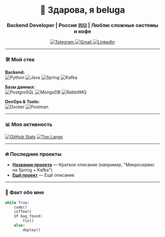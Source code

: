 <h1 align="center">👋 Здарова, я beluga</h1>
<h3 align="center">Backend Developer | Россия 🇷🇺 | Люблю сложные системы и кофе</h3>

<p align="center">
  <a href="https://t.me/твой_ник" target="_blank">
    <img src="https://img.shields.io/badge/Telegram-26A5E4?style=for-the-badge&logo=telegram&logoColor=white" alt="Telegram">
  </a>
  <a href="mailto:твой@email.com">
    <img src="https://img.shields.io/badge/Gmail-D14836?style=for-the-badge&logo=gmail&logoColor=white" alt="Gmail">
  </a>
  <a href="https://linkedin.com/in/твой_профиль">
    <img src="https://img.shields.io/badge/LinkedIn-0A66C2?style=for-the-badge&logo=linkedin&logoColor=white" alt="LinkedIn">
  </a>
</p>

---

### 🛠 **Мой стек**  
**Backend:**  
![Python](https://img.shields.io/badge/-Python-3776AB?logo=python&logoColor=white)
![Java](https://img.shields.io/badge/-Java-007396?logo=java&logoColor=white)
![Spring](https://img.shields.io/badge/-Spring-6DB33F?logo=spring&logoColor=white)
![Kafka](https://img.shields.io/badge/-Kafka-231F20?logo=apachekafka)

**Базы данных:**  
![PostgreSQL](https://img.shields.io/badge/-PostgreSQL-4169E1?logo=postgresql&logoColor=white)
![MongoDB](https://img.shields.io/badge/-MongoDB-47A248?logo=mongodb&logoColor=white)
![RabbitMQ](https://img.shields.io/badge/-RabbitMQ-FF6600?logo=rabbitmq)

**DevOps & Tools:**  
![Docker](https://img.shields.io/badge/-Docker-2496ED?logo=docker&logoColor=white)
![Postman](https://img.shields.io/badge/-Postman-FF6C37?logo=postman)

---

### 📊 **Моя активность**  
<!-- GitHub Stats -->
[![GitHub Stats](https://github-readme-stats.vercel.app/api?username=beluga&show_icons=true&theme=radical&hide_border=true)](https://github.com/beluga)
[![Top Langs](https://github-readme-stats.vercel.app/api/top-langs/?username=beluga&layout=compact&theme=radical&hide_border=true)](https://github.com/beluga)

<!-- WakaTime (если используешь) -->
<!-- [![Wakatime](https://wakatime.com/badge/user/твой_id.svg)](https://wakatime.com/@твой_id) -->

---

### 🔥 **Последние проекты**  
- **[Название проекта](ссылка)** — Краткое описание (например, "Микросервис на Spring + Kafka")  
- **[Ещё проект](ссылка)** — Ещё описание  

---

### 💬 **Факт обо мне**  
```python
while True:
    code()
    coffee()
    if bug_found:
        fix()
    else:
        deploy()

